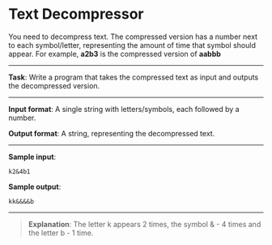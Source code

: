 # Text Decompressor

You need to decompress text. The compressed version has a number next to each symbol/letter, representing the amount of time that symbol should appear. For example, **a2b3** is the compressed version of **aabbb** 
 
---

**Task**: Write a program that takes the compressed text as input and outputs the decompressed version. 

---
 
**Input format**: A single string with letters/symbols, each followed by a number. 
 
**Output format**: A string, representing the decompressed text. 

---
 
**Sample input**:  
```
k2&4b1
``` 
 
**Sample output**:
```
kk&&&&b
```

---

>**Explanation**: The letter k appears 2 times, the symbol & - 4 times and the letter b - 1 time.